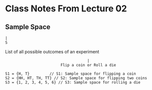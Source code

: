 # Class Notes From Lecture 02

## Sample Space
    |
    S

List of all possible outcomes of an experiment
```
                                     |
                         Flip a coin or Roll a die
```

```
S1 = {H, T}         // S1: Sample space for flipping a coin
S2 = {HH, HT, TH, TT} // S2: Sample space for flipping two coins
S3 = {1, 2, 3, 4, 5, 6} // S3: Sample space for rolling a die
```
